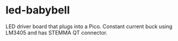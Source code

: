 # led-babybell
LED driver board that plugs into a Pico. Constant current buck using LM3405 and has STEMMA QT connector.
